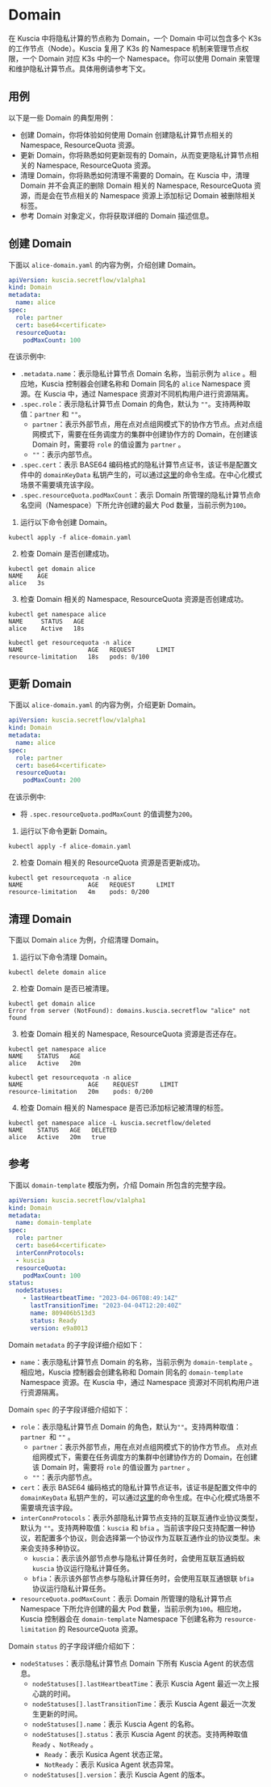 # Domain

在 Kuscia 中将隐私计算的节点称为 Domain，一个 Domain 中可以包含多个 K3s 的工作节点（Node）。Kuscia
复用了 K3s 的 Namespace 机制来管理节点权限，一个 Domain 对应 K3s 中的一个 Namespace。你可以使用 Domain 来管理和维护隐私计算节点。具体用例请参考下文。

## 用例

以下是一些 Domain 的典型用例：

- 创建 Domain，你将体验如何使用 Domain 创建隐私计算节点相关的 Namespace, ResourceQuota 资源。
- 更新 Domain，你将熟悉如何更新现有的 Domain，从而变更隐私计算节点相关的 Namespace, ResourceQuota 资源。
- 清理 Domain，你将熟悉如何清理不需要的 Domain。在 Kuscia 中，清理 Domain 并不会真正的删除 Domain 相关的 Namespace, ResourceQuota 资源，而是会在节点相关的 Namespace 资源上添加标记 Domain 被删除相关标签。
- 参考 Domain 对象定义，你将获取详细的 Domain 描述信息。

## 创建 Domain

下面以 `alice-domain.yaml` 的内容为例，介绍创建 Domain。

```yaml
apiVersion: kuscia.secretflow/v1alpha1
kind: Domain
metadata:
  name: alice
spec:
  role: partner
  cert: base64<certificate>
  resourceQuota:
    podMaxCount: 100
```

在该示例中:

- `.metadata.name`：表示隐私计算节点 Domain 名称，当前示例为 `alice` 。相应地，Kuscia 控制器会创建名称和 Domain 同名的 `alice` Namespace 资源。在 Kuscia 中，通过 Namespace 资源对不同机构用户进行资源隔离。
- `.spec.role`：表示隐私计算节点 Domain 的角色，默认为 `""`。支持两种取值：`partner` 和 `""`。
  - `partner`：表示外部节点，用在点对点组网模式下的协作方节点。点对点组网模式下，需要在任务调度方的集群中创建协作方的 Domain，在创建该 Domain 时，需要将 `role` 的值设置为 `partner` 。
  - `""`：表示内部节点。
- `.spec.cert`：表示 BASE64 编码格式的隐私计算节点证书，该证书是配置文件中的 `domainKeyData` 私钥产生的，可以通过[这里](https://github.com/secretflow/kuscia/blob/main/scripts/deploy/generate_cert.sh)的命令生成。在中心化模式场景不需要填充该字段。
- `.spec.resourceQuota.podMaxCount`：表示 Domain 所管理的隐私计算节点命名空间（Namespace）下所允许创建的最大 Pod 数量，当前示例为`100`。


1. 运行以下命令创建 Domain。

```shell
kubectl apply -f alice-domain.yaml
```

2. 检查 Domain 是否创建成功。

```shell
kubectl get domain alice
NAME    AGE
alice   3s
```

3. 检查 Domain 相关的 Namespace, ResourceQuota 资源是否创建成功。

```shell
kubectl get namespace alice
NAME     STATUS   AGE
alice    Active   18s

kubectl get resourcequota -n alice
NAME                  AGE   REQUEST      LIMIT
resource-limitation   18s   pods: 0/100
```

## 更新 Domain

下面以 `alice-domain.yaml` 的内容为例，介绍更新 Domain。

```yaml
apiVersion: kuscia.secretflow/v1alpha1
kind: Domain
metadata:
  name: alice
spec:
  role: partner
  cert: base64<certificate>
  resourceQuota:
    podMaxCount: 200
```

在该示例中:

- 将 `.spec.resourceQuota.podMaxCount` 的值调整为`200`。

1. 运行以下命令更新 Domain。

```shell
kubectl apply -f alice-domain.yaml
```

2. 检查 Domain 相关的 ResourceQuota 资源是否更新成功。

```shell
kubectl get resourcequota -n alice
NAME                  AGE   REQUEST      LIMIT
resource-limitation   4m    pods: 0/200
```

## 清理 Domain

下面以 Domain `alice` 为例，介绍清理 Domain。

1. 运行以下命令清理 Domain。

```shell
kubectl delete domain alice
```

2. 检查 Domain 是否已被清理。

```shell
kubectl get domain alice
Error from server (NotFound): domains.kuscia.secretflow "alice" not found
```

3. 检查 Domain 相关的 Namespace, ResourceQuota 资源是否还存在。

```shell
kubectl get namespace alice
NAME    STATUS   AGE
alice   Active   20m

kubectl get resourcequota -n alice
NAME                  AGE    REQUEST      LIMIT
resource-limitation   20m    pods: 0/200
```

4. 检查 Domain 相关的 Namespace 是否已添加标记被清理的标签。

```shell
kubectl get namespace alice -L kuscia.secretflow/deleted
NAME    STATUS   AGE   DELETED
alice   Active   20m   true
```

## 参考

下面以 `domain-template` 模版为例，介绍 Domain 所包含的完整字段。

```yaml
apiVersion: kuscia.secretflow/v1alpha1
kind: Domain
metadata:
  name: domain-template
spec:
  role: partner
  cert: base64<certificate>
  interConnProtocols:
  - kuscia
  resourceQuota:
    podMaxCount: 100
status:
  nodeStatuses:
    - lastHeartbeatTime: "2023-04-06T08:49:14Z"
      lastTransitionTime: "2023-04-04T12:20:40Z"
      name: 809406b513d3
      status: Ready
      version: e9a8013
```

Domain `metadata` 的子字段详细介绍如下：

- `name`：表示隐私计算节点 Domain 的名称，当前示例为 `domain-template` 。相应地，Kuscia 控制器会创建名称和 Domain 同名的 `domain-template` Namespace 资源。在 Kuscia 中，通过 Namespace 资源对不同机构用户进行资源隔离。

Domain `spec` 的子字段详细介绍如下：

- `role`：表示隐私计算节点 Domain 的角色，默认为`""`。支持两种取值：`partner `和 `""` 。
  - `partner`：表示外部节点，用在点对点组网模式下的协作方节点。 点对点组网模式下，需要在任务调度方的集群中创建协作方的 Domain，在创建该 Domain 时，需要将 `role` 的值设置为 `partner` 。
  - `""`：表示内部节点。
- `cert`：表示 BASE64 编码格式的隐私计算节点证书，该证书是配置文件中的 `domainKeyData` 私钥产生的，可以通过[这里](https://github.com/secretflow/kuscia/blob/main/scripts/deploy/generate_cert.sh)的命令生成。在中心化模式场景不需要填充该字段。
- `interConnProtocols`：表示外部隐私计算节点支持的互联互通作业协议类型，默认为 `""`。支持两种取值：`kuscia` 和 `bfia` 。当前该字段只支持配置一种协议，若配置多个协议，则会选择第一个协议作为互联互通作业的协议类型。未来会支持多种协议。
  - `kuscia`：表示该外部节点参与隐私计算任务时，会使用互联互通蚂蚁 `kuscia` 协议运行隐私计算任务。
  - `bfia`：表示该外部节点参与隐私计算任务时，会使用互联互通银联 `bfia` 协议运行隐私计算任务。
- `resourceQuota.podMaxCount`：表示 Domain 所管理的隐私计算节点 Namespace 下所允许创建的最大 Pod 数量，当前示例为`100`。相应地，Kuscia 控制器会在 `domain-template` Namespace 下创建名称为 `resource-limitation` 的 ResourceQuota 资源。

Domain `status` 的子字段详细介绍如下：

- `nodeStatuses`：表示隐私计算节点 Domain 下所有 Kuscia Agent 的状态信息。
  - `nodeStatuses[].lastHeartbeatTime`：表示 Kuscia Agent 最近一次上报心跳的时间。
  - `nodeStatuses[].lastTransitionTime`：表示 Kuscia Agent 最近一次发生更新的时间。
  - `nodeStatuses[].name`：表示 Kuscia Agent 的名称。
  - `nodeStatuses[].status`：表示 Kuscia Agent 的状态。支持两种取值 `Ready` 、`NotReady` 。
    - `Ready`：表示 Kusica Agent 状态正常。
    - `NotReady`：表示 Kusica Agent 状态异常。
  - `nodeStatuses[].version`：表示 Kuscia Agent 的版本。
